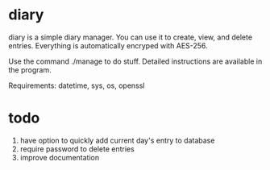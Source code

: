# diary

diary is a simple diary manager. You can use it to create, view, and delete entries. Everything is automatically encryped with AES-256.  

Use the command ./manage to do stuff. Detailed instructions are available in the program. 

Requirements: datetime, sys, os, openssl

# todo

1. have option to quickly add current day's entry to database
2. require password to delete entries
3. improve documentation 
